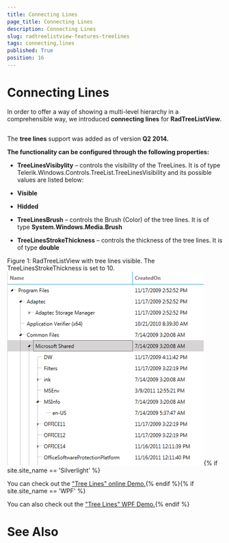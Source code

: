 ```yaml
---
title: Connecting Lines
page_title: Connecting Lines
description: Connecting Lines
slug: radtreelistview-features-treelines
tags: connecting,lines
published: True
position: 16
---
```


# Connecting Lines



In order to offer a way of showing a multi-level hierarchy in a comprehensible way, we introduced __connecting lines__ for __RadTreeListView__. 

## 

The __tree lines__ support was added as of version __Q2 2014.__

__The functionality can be configured through the following properties:__

* __TreeLinesVisibylity__ – controls the visibility of the TreeLines. It is of type Telerik.Windows.Controls.TreeList.TreeLinesVisibility and its possible values are listed below:
            

* __Visible__

* __Hidded__

* __TreeLinesBrush__ – controls the Brush (Color) of the tree lines. It is of type __System.Windows.Media.Brush__

* __TreeLinesStrokeThickness__ – controls the thickness of the tree lines. It is of type __double__

Figure 1: RadTreeListView with tree lines visible. The TreeLinesStrokeThickness is set to 10.![Rad Tree List View Connecting Lines](images/RadTreeListView_ConnectingLines.png){% if site.site_name == 'Silverlight' %}

You can check out the ["Tree Lines" online Demo.](http://demos.telerik.com/silverlight/#TreeListView/TreeLines){% endif %}{% if site.site_name == 'WPF' %}

You can also check out the ["Tree Lines" WPF Demo.](http://demos.telerik.com/wpf/){% endif %}

# See Also

